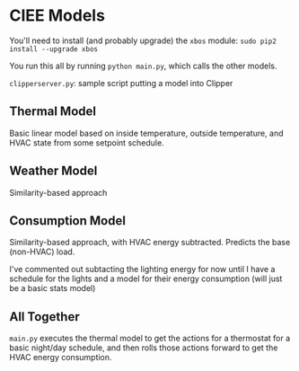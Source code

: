 # CIEE Models

You'll need to install (and probably upgrade) the `xbos` module:
`sudo pip2 install --upgrade xbos`

You run this all by running `python main.py`, which calls the other models.

`clipperserver.py`: sample script putting a model into Clipper

## Thermal Model

Basic linear model based on inside temperature, outside temperature, and HVAC state from some setpoint schedule.

## Weather Model

Similarity-based approach

## Consumption Model

Similarity-based approach, with HVAC energy subtracted. Predicts the base (non-HVAC) load.

I've commented out subtacting the lighting energy for now until I have a schedule for the lights and a model
for their energy consumption (will just be a basic stats model)

## All Together

`main.py` executes the thermal model to get the actions for a thermostat for a basic night/day schedule,
and then rolls those actions forward to get the HVAC energy consumption.

